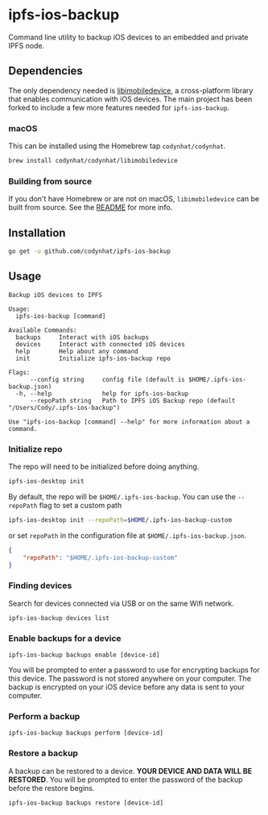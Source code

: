 ipfs-ios-backup
===============

Command line utility to backup iOS devices to an embedded and private IPFS node.

## Dependencies

The only dependency needed is [libimobiledevice](http://www.libimobiledevice.org/), a cross-platform library that enables communication with iOS devices. The main project has been forked to include a few more features needed for `ipfs-ios-backup`. 

### macOS
This can be installed using the Homebrew tap `codynhat/codynhat`.

``` sh
brew install codynhat/codynhat/libimobiledevice
```

### Building from source
If you don't have Homebrew or are not on macOS, `libimobiledevice` can be built from source. See the [README](https://github.com/codynhat/libimobiledevice) for more info.

## Installation

``` sh
go get -u github.com/codynhat/ipfs-ios-backup
```

## Usage

```
Backup iOS devices to IPFS

Usage:
  ipfs-ios-backup [command]

Available Commands:
  backups     Interact with iOS backups
  devices     Interact with connected iOS devices
  help        Help about any command
  init        Initialize ipfs-ios-backup repo

Flags:
      --config string     config file (default is $HOME/.ipfs-ios-backup.json)
  -h, --help              help for ipfs-ios-backup
      --repoPath string   Path to IPFS iOS Backup repo (default "/Users/Cody/.ipfs-ios-backup")

Use "ipfs-ios-backup [command] --help" for more information about a command.
```

### Initialize repo

The repo will need to be initialized before doing anything.
``` sh
ipfs-ios-desktop init
```

By default, the repo will be `$HOME/.ipfs-ios-backup`. You can use the `--repoPath` flag to set a custom path
``` sh
ipfs-ios-desktop init --repoPath=$HOME/.ipfs-ios-backup-custom
```

or set `repoPath` in the configuration file at `$HOME/.ipfs-ios-backup.json`.

``` json
{
    "repoPath": "$HOME/.ipfs-ios-backup-custom"
}
```

### Finding devices

Search for devices connected via USB or on the same Wifi network.

```
ipfs-ios-backup devices list
```

### Enable backups for a device

```
ipfs-ios-backup backups enable [device-id]
```

You will be prompted to enter a password to use for encrypting backups for this device. The password is not stored anywhere on your computer. The backup is encrypted on your iOS device before any data is sent to your computer.

### Perform a backup

```
ipfs-ios-backup backups perform [device-id]
```

### Restore a backup

A backup can be restored to a device. **YOUR DEVICE AND DATA WILL BE RESTORED**. You will be prompted to enter the password of the backup before the restore begins.

```
ipfs-ios-backup backups restore [device-id]
```
